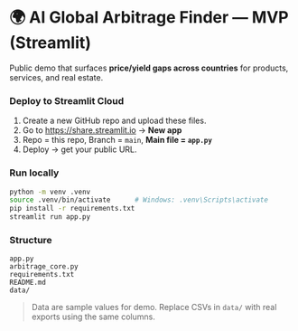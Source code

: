 # 🌍 AI Global Arbitrage Finder — MVP (Streamlit)

Public demo that surfaces **price/yield gaps across countries** for products, services, and real estate.

### Deploy to Streamlit Cloud
1) Create a new GitHub repo and upload these files.  
2) Go to https://share.streamlit.io → **New app**  
3) Repo = this repo, Branch = `main`, **Main file = `app.py`**  
4) Deploy → get your public URL.

### Run locally
```bash
python -m venv .venv
source .venv/bin/activate      # Windows: .venv\Scripts\activate
pip install -r requirements.txt
streamlit run app.py
```

### Structure
```
app.py
arbitrage_core.py
requirements.txt
README.md
data/
```

> Data are sample values for demo. Replace CSVs in `data/` with real exports using the same columns.
